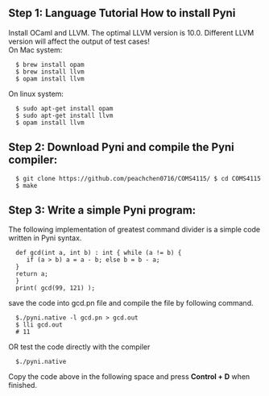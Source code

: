 ## Step 1: Language Tutorial How to install Pyni
Install OCaml and LLVM. The optimal LLVM version is 10.0. Different LLVM version will affect the output of test cases! \
On Mac system: 
```
  $ brew install opam 
  $ brew install llvm 
  $ opam install llvm 
```
On linux system: 
```
  $ sudo apt-get install opam 
  $ sudo apt-get install llvm 
  $ opam install llvm 
```

## Step 2: Download Pyni and compile the Pyni compiler:
```
  $ git clone https://github.com/peachchen0716/COMS4115/ $ cd COMS4115 
  $ make 
```

## Step 3: Write a simple Pyni program:

The following implementation of greatest command divider is a simple code written in Pyni syntax.
```
  def gcd(int a, int b) : int { while (a != b) { 
     if (a > b) a = a - b; else b = b - a; 
  } 
  return a; 
  } 
  print( gcd(99, 121) );
```

save the code into gcd.pn file and compile the file by following command. 
```
  $./pyni.native -l gcd.pn > gcd.out 
  $ lli gcd.out 
  # 11 
```
OR test the code directly with the compiler 
```
  $./pyni.native 
```
Copy the code above in the following space and press **Control + D** when finished. 
